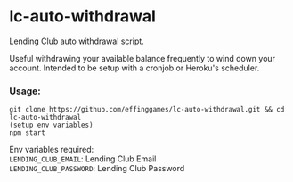 # lc-auto-withdrawal
Lending Club auto withdrawal script.

Useful withdrawing your available balance frequently to wind down your account. Intended to be setup with a cronjob or Heroku's scheduler.

### Usage:

```
git clone https://github.com/effinggames/lc-auto-withdrawal.git && cd lc-auto-withdrawal
(setup env variables)
npm start
```

Env variables required:  
`LENDING_CLUB_EMAIL`: Lending Club Email  
`LENDING_CLUB_PASSWORD`: Lending Club Password  

